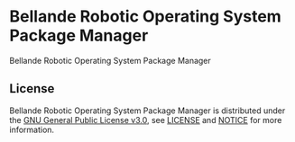 # Bellande Robotic Operating System Package Manager
Bellande Robotic Operating System Package Manager


## License
Bellande Robotic Operating System Package Manager is distributed under the [GNU General Public License v3.0](https://www.gnu.org/licenses/gpl-3.0.en.html), see [LICENSE](https://github.com/Robotics-Sensors/bellande_robotic_operating_system_package_manager/blob/main/LICENSE) and [NOTICE](https://github.com/Robotics-Sensors/bellande_robotic_operating_system_package_manager/blob/main/LICENSE) for more information.
